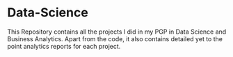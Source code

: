 # Data-Science
This Repository contains all the projects I did in my PGP in Data Science and Business Analytics. 
Apart from the code, it also contains detailed yet to the point analytics reports for each project.

